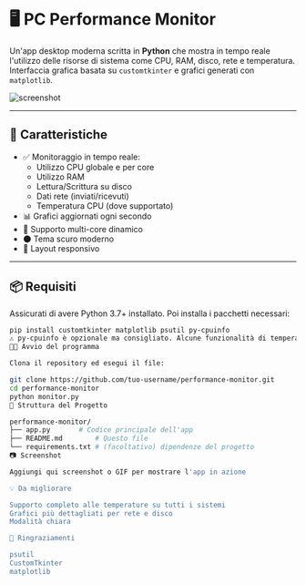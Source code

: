 # 🖥️ PC Performance Monitor

Un'app desktop moderna scritta in **Python** che mostra in tempo reale l'utilizzo delle risorse di sistema come CPU, RAM, disco, rete e temperatura. Interfaccia grafica basata su `customtkinter` e grafici generati con `matplotlib`.

![screenshot](https://your-screenshot-url-here.com) <!-- Sostituisci con uno screenshot se disponibile -->

---

## 🚀 Caratteristiche

- ✅ Monitoraggio in tempo reale:
  - Utilizzo CPU globale e per core
  - Utilizzo RAM
  - Lettura/Scrittura su disco
  - Dati rete (inviati/ricevuti)
  - Temperatura CPU (dove supportato)
- 📊 Grafici aggiornati ogni secondo
- 🧠 Supporto multi-core dinamico
- 🌑 Tema scuro moderno
- 🔧 Layout responsivo

---

## 📦 Requisiti

Assicurati di avere Python 3.7+ installato. Poi installa i pacchetti necessari:

```bash
pip install customtkinter matplotlib psutil py-cpuinfo
⚠️ py-cpuinfo è opzionale ma consigliato. Alcune funzionalità di temperatura possono non essere supportate su tutti i sistemi operativi.
🧑‍💻 Avvio del programma

Clona il repository ed esegui il file:

git clone https://github.com/tuo-username/performance-monitor.git
cd performance-monitor
python monitor.py
📁 Struttura del Progetto

performance-monitor/
├── app.py       # Codice principale dell'app
├── README.md        # Questo file
└── requirements.txt # (facoltativo) dipendenze del progetto
📷 Screenshot

Aggiungi qui screenshot o GIF per mostrare l'app in azione

💡 Da migliorare

Supporto completo alle temperature su tutti i sistemi
Grafici più dettagliati per rete e disco
Modalità chiara

🙌 Ringraziamenti

psutil
CustomTkinter
matplotlib
